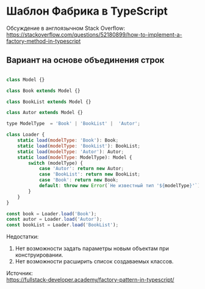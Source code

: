 Шаблон Фабрика в TypeScript
===========================

Обсуждение в англоязычном Stack Overflow:  
https://stackoverflow.com/questions/52180899/how-to-implement-a-factory-method-in-typescript  

Вариант на основе объединения строк
-----------------------------------

```javascript

class Model {}

class Book extends Model {}

class BookList extends Model {}

class Autor extends Model {}

type ModelType  = 'Book' | 'BookList' |  'Autor';

class Loader {
	static load(modelType: 'Book'): Book;
	static load(modelType: 'BookList'): BookList;
	static load(modelType: 'Autor'): Autor;
	static load(modelType: ModelType): Model {
		switch (modelType) {
			case 'Autor': return new Autor;
			case 'BookList': return new BookList;
			case 'Book': return new Book;
			default: throw new Error(`Не известный тип '${modelType}'`);
		}
	}
}

const book = Loader.load('Book');
const autor = Loader.load('Autor');
const bookList = Loader.load('BookList');
```

Недостатки:  
1) Нет возможности задать параметры новым объектам при конструировании.  
2) Нет возможности расширить список создаваемых классов.  

Источник:  
https://fullstack-developer.academy/factory-pattern-in-typescript/  
